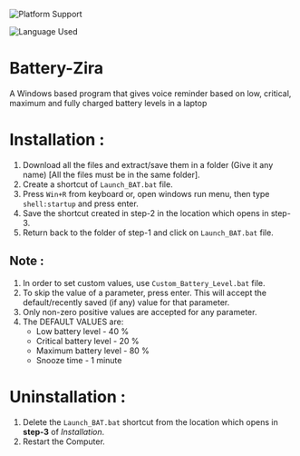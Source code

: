 ![Platform Support](https://img.shields.io/badge/platform-windows-blue)

![Language Used](https://img.shields.io/badge/language-Batch%20Script%2C%20VBScript-green)

# Battery-Zira
A Windows based program that gives voice reminder based on low, critical, maximum and fully charged battery levels in a laptop

# Installation :

1. Download all the files and extract/save them in a folder (Give it any name) [All the files must be in the same folder].
2. Create a shortcut of `Launch_BAT.bat` file.
3. Press `Win+R` from keyboard or, open windows run menu, then type `shell:startup` and press enter.
4. Save the shortcut created in step-2 in the location which opens in step-3.
5. Return back to the folder of step-1 and click on `Launch_BAT.bat` file.

## Note :

1. In order to set custom values, use `Custom_Battery_Level.bat` file.
2. To skip the value of a parameter, press enter. This will accept the default/recently saved (if any) value for that parameter.
3. Only non-zero positive values are accepted for any parameter.
4. The DEFAULT VALUES are:
	+ Low battery level - 40 %
	+ Critical battery level - 20 %
	+ Maximum battery level - 80 %
	+ Snooze time - 1 minute

# Uninstallation :

1. Delete the `Launch_BAT.bat` shortcut from the location which opens in **step-3** of *Installation*.
2. Restart the Computer.
